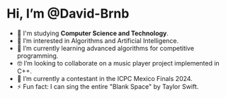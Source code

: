 # Hi, I’m @David-Brnb
- 🦾 I'm studying **Computer Science and Technology**.
- 👀 I’m interested in Algorithms and Artificial Intelligence.
- 🌱 I’m currently learning advanced algorithms for competitive programming.
- 🤓 I’m looking to collaborate on a music player project implemented in C++.
- 🎈 I’m currently a contestant in the ICPC Mexico Finals 2024.
- ⚡ Fun fact: I can sing the entire "Blank Space" by Taylor Swift.


<!---
David-Brnb/David-Brnb is a ✨ special ✨ repository because its `README.md` (this file) appears on your GitHub profile.
You can click the Preview link to take a look at your changes.
--->
